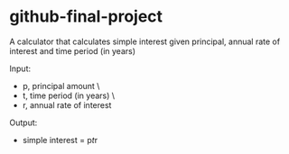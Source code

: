 # github-final-project

A calculator that calculates simple interest given principal, annual rate of interest and time period (in years)

Input: 
* p, principal amount \
* t, time period (in years) \
* r, annual rate of interest

Output: 
* simple interest = p*t*r
